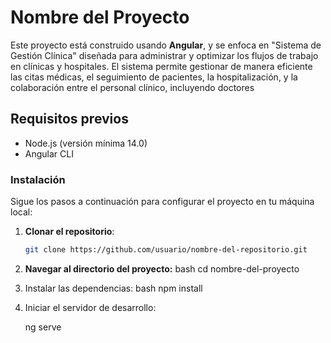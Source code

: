# Nombre del Proyecto

Este proyecto está construido usando **Angular**, y se enfoca en  "Sistema de Gestión Clínica" diseñada para administrar y optimizar los flujos de trabajo en clínicas y hospitales. El sistema permite gestionar de manera eficiente las citas médicas, el seguimiento de pacientes, la hospitalización, y la colaboración entre el personal clínico, incluyendo doctores 

## Requisitos previos

- Node.js (versión mínima 14.0)
- Angular CLI

### Instalación

Sigue los pasos a continuación para configurar el proyecto en tu máquina local:

1. **Clonar el repositorio**:
   ```bash
   git clone https://github.com/usuario/nombre-del-repositorio.git
2. **Navegar al directorio del proyecto:**
   bash
   cd nombre-del-proyecto
   

3. Instalar las dependencias:
   bash
   npm install
  

4. Iniciar el servidor de desarrollo:
   
   ng serve
   
